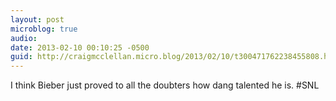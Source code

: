 ```yaml
---
layout: post
microblog: true
audio: 
date: 2013-02-10 00:10:25 -0500
guid: http://craigmcclellan.micro.blog/2013/02/10/t300471762238455808.html
---
```

I think Bieber just proved to all the doubters how dang talented he is. #SNL
